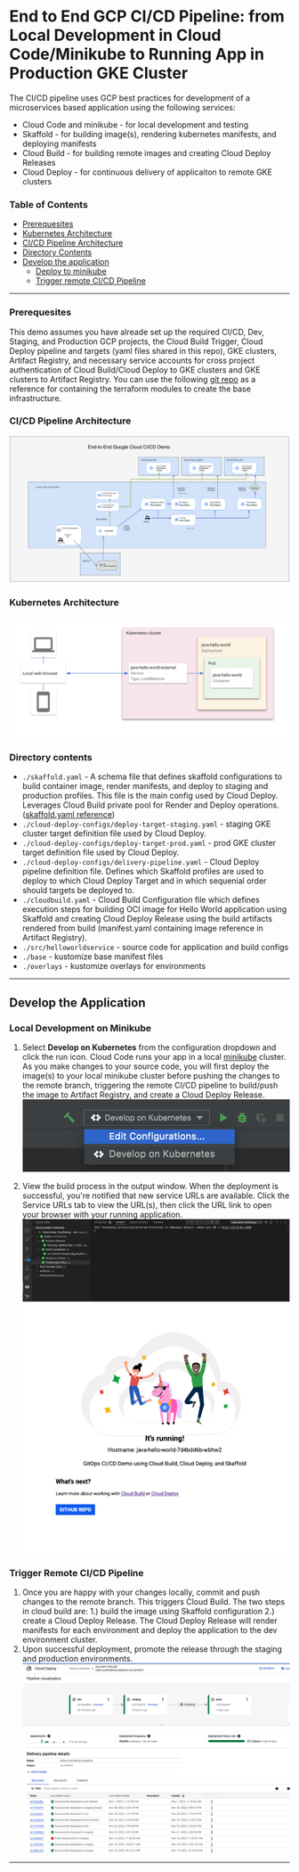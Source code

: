 # End to End GCP CI/CD Pipeline: from Local Development in Cloud Code/Minikube to Running App in Production GKE Cluster

The CI/CD pipeline uses GCP best practices for development of a microservices based application using the following services:
* Cloud Code and minikube - for local development and testing
* Skaffold - for building image(s), rendering kubernetes manifests, and deploying manifests
* Cloud Build - for building remote images and creating Cloud Deploy Releases
* Cloud Deploy - for continuous delivery of applicaiton to remote GKE clusters

### Table of Contents
* [Prerequesites](#prerequesites)
* [Kubernetes Architecture](#kubernetes-architecture)
* [CI/CD Pipeline Architecture](#cicd-pipeline-architecture)
* [Directory Contents](#directory-contents)
* [Develop the application](#develop-the-application)
  * [Deploy to minikube](#local-development-on-minikube)
  * [Trigger remote CI/CD Pipeline](#trigger-remote-cicd-pipeline)

---
### Prerequesites
This demo assumes you have alreade set up the required CI/CD, Dev, Staging, and Production GCP projects, the Cloud Build Trigger, Cloud Deploy pipeline and targets (yaml files shared in this repo), GKE clusters, Artifact Registry, and necessary service accounts for cross project authentication of Cloud Build/Cloud Deploy to GKE clusters and GKE clusters to Artifact Registry. You can use the following [git repo](https://github.com/jlaude/terraform-infra) as a reference for containing the terraform modules to create the base infrastructure.

### CI/CD Pipeline Architecture
![CICD Pipeline Diagram](./img/CICD_pipeline.png)

### Kubernetes Architecture
![Kubernetes Architecture Diagram](./img/diagram.png)

### Directory contents

- `./skaffold.yaml` - A schema file that defines skaffold configurations to build container image, render manifests, and deploy to staging and production profiles. This file is the main config used by Cloud Deploy. Leverages Cloud Build private pool for Render and Deploy operations. ([skaffold.yaml reference](https://skaffold.dev/docs/references/yaml/))
- `./cloud-deploy-configs/deploy-target-staging.yaml` - staging GKE cluster target definition file used by Cloud Deploy.
- `./cloud-deploy-configs/deploy-target-prod.yaml` - prod GKE cluster target definition file used by Cloud Deploy.
- `./cloud-deploy-configs/delivery-pipeline.yaml` - Cloud Deploy pipeline definition file. Defines which Skaffold profiles are used to deploy to which Cloud Deploy Target and in which sequenial order should targets be deployed to.
- `./cloudbuild.yaml` - Cloud Build Configuration file which defines execution steps for building OCI image for Hello World application using Skaffold and creating Cloud Deploy Release using the build artifacts rendered from build (manifest.yaml containing image reference in Artifact Registry).
- `./src/helloworldservice` - source code for application and build configs
- `./base` - kustomize base manifest files
- `./overlays` - kustomize overlays for environments

---

## Develop the Application

### Local Development on Minikube
1. Select **Develop on Kubernetes** from the configuration dropdown and click the run icon. Cloud Code runs your app in a local [minikube](ttps://minikube.sigs.k8s.io/docs/start/) cluster. As you make changes to your source code, you will first deploy the image(s) to your local minikube cluster before pushing the changes to the remote branch, triggering the remote CI/CD pipeline to build/push the image to Artifact Registry, and create a Cloud Deploy Release. 
![image](./img/edit-configurations.png)


2. View the build process in the output window. When the deployment is successful, you're notified that new service URLs are available. Click the Service URLs tab to view the URL(s), then click the URL link to open your browser with your running application.  
![image](./img/service-urls.png)
![image](./img/running-hello-world-app.png) 

### Trigger Remote CI/CD Pipeline

1. Once you are happy with your changes locally, commit and push changes to the remote branch. This triggers Cloud Build. The two steps in cloud build are: 1.) build the image using Skaffold configuration 2.) create a Cloud Deploy Release. The Cloud Deploy Release will render manifests for each environment and deploy the application to the dev environment cluster.
2. Upon successful deployment, promote the release through the staging and production environments.
![image](./img/cloud-deploy-pipeline.png)

---
